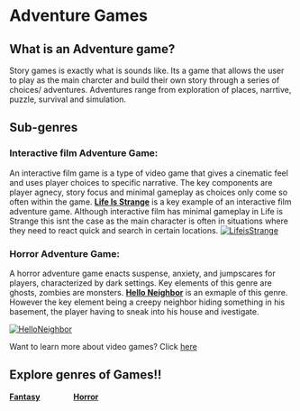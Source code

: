 # Adventure Games

## What is an Adventure game?
Story games is exactly what is sounds like. Its a game that allows the user to play as the main charcter and build their own story through a series of choices/ adventures. Adventures range from exploration of places, narrtive, puzzle, survival and simulation. 
## Sub-genres

### Interactive film Adventure Game:
An interactive film game is a type of video game that gives a cinematic feel and uses player choices to specific narrative. The key components are player agnecy, story focus and minimal gameplay as choices only come so often within the game. **[Life Is Strange](strangelife/strangelife.md)** is a key example of an interactive film adventure game. Although interactive film has minimal gameplay in Life is Strange this isnt the case as the main character is often in situations where they need to react quick and search in certain locations.
[![LifeisStrange](https://upload.wikimedia.org/wikipedia/commons/0/09/Life_Is_Strange.png)](https://lifeisstrange.square-enix-games.com/en-us)

### Horror Adventure Game:
A horror adventure game enacts suspense, anxiety, and jumpscares for players, characterized by dark settings. Key elements of this genre are ghosts, zombies are monsters. **[Hello Neighbor](helloneigh/neighbor.md)** is an exmaple of this genre. However the key element being a creepy neighbor hiding something in his basement, the player having to sneak into his house and ivestigate. 

[![HelloNeighbor](https://static.wikia.nocookie.net/fictionalcrossover/images/3/3c/NeighborLogo.webp/revision/latest/scale-to-width-down/1200?cb=20220818134933)](https://store.steampowered.com/app/1321680/Hello_Neighbor_2/)


Want to learn more about video games? Click [here][another place]

[another place]: https://github.com/319SoftDev/wiki-project-group-row-2/blob/main/videogame/readme.md

## Explore genres of Games!!
**[Fantasy](https://github.com/319SoftDev/wiki-project-group-row-2/blob/main/videogame/fantasy/fent.md)** &nbsp; &nbsp; &nbsp; &nbsp; &nbsp; &nbsp; &nbsp; **[Horror](horror/horrorfile.md)**
